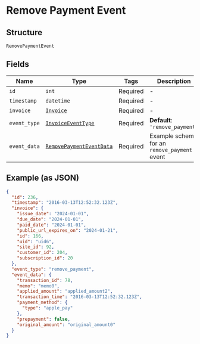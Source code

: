 
# Remove Payment Event

## Structure

`RemovePaymentEvent`

## Fields

| Name | Type | Tags | Description |
|  --- | --- | --- | --- |
| `id` | `int` | Required | - |
| `timestamp` | `datetime` | Required | - |
| `invoice` | [`Invoice`](../../doc/models/invoice.md) | Required | - |
| `event_type` | [`InvoiceEventType`](../../doc/models/invoice-event-type.md) | Required | **Default**: `'remove_payment'` |
| `event_data` | [`RemovePaymentEventData`](../../doc/models/remove-payment-event-data.md) | Required | Example schema for an `remove_payment` event |

## Example (as JSON)

```json
{
  "id": 236,
  "timestamp": "2016-03-13T12:52:32.123Z",
  "invoice": {
    "issue_date": "2024-01-01",
    "due_date": "2024-01-01",
    "paid_date": "2024-01-01",
    "public_url_expires_on": "2024-01-21",
    "id": 166,
    "uid": "uid6",
    "site_id": 92,
    "customer_id": 204,
    "subscription_id": 20
  },
  "event_type": "remove_payment",
  "event_data": {
    "transaction_id": 78,
    "memo": "memo0",
    "applied_amount": "applied_amount2",
    "transaction_time": "2016-03-13T12:52:32.123Z",
    "payment_method": {
      "type": "apple_pay"
    },
    "prepayment": false,
    "original_amount": "original_amount0"
  }
}
```

